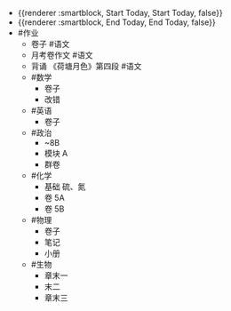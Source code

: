 - {{renderer :smartblock, Start Today, Start Today, false}}
- {{renderer :smartblock, End Today, End Today, false}}
- #作业
	- 卷子 #语文
	- 月考卷作文 #语文
	- 背诵 《荷塘月色》第四段 #语文
	- #数学
		- 卷子
		- 改错
	- #英语
		- 卷子
	- #政治
		- ~8B
		- 模块 A
		- 群卷
	- #化学
		- 基础 硫、氮
		- 卷 5A
		- 卷 5B
	- #物理
		- 卷子
		- 笔记
		- 小册
	- #生物
		- 章末一
		- 末二
		- 章末三